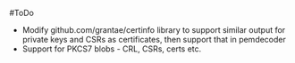 #ToDo

* Modify github.com/grantae/certinfo library to support similar output for private keys and CSRs as certificates, then support that in pemdecoder
* Support for PKCS7 blobs - CRL, CSRs, certs etc.